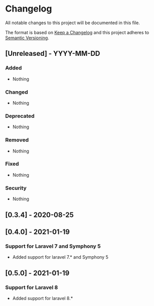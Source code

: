 # Changelog

All notable changes to this project will be documented in this file.

The format is based on [Keep a Changelog](http://keepachangelog.com/en/1.0.0/)
and this project adheres to [Semantic Versioning](http://semver.org/spec/v2.0.0.html).


## [Unreleased] - YYYY-MM-DD

### Added
- Nothing

### Changed
- Nothing

### Deprecated
- Nothing

### Removed
- Nothing

### Fixed
- Nothing

### Security
- Nothing


## [0.3.4] - 2020-08-25

## [0.4.0] - 2021-01-19
### Support for Laravel 7 and Symphony 5
- Added support for laravel 7.* and Symphony 5

## [0.5.0] - 2021-01-19
### Support for Laravel 8
- Added support for laravel 8.*


